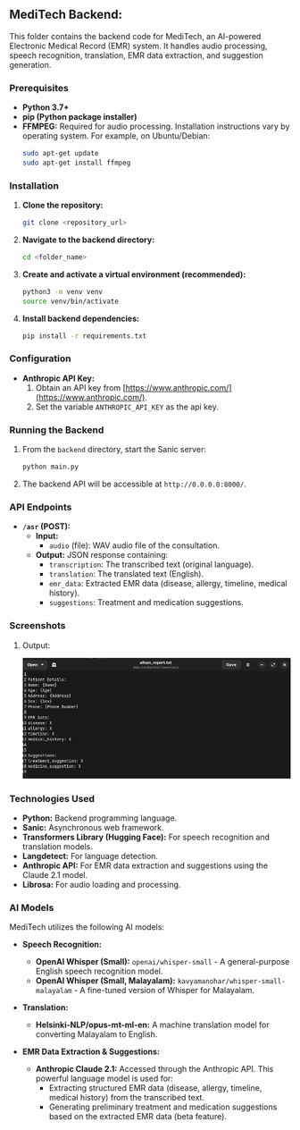 ## MediTech Backend: 

This folder contains the backend code for MediTech, an AI-powered Electronic Medical Record (EMR) system. It handles audio processing, speech recognition, translation, EMR data extraction, and suggestion generation.

### Prerequisites

* **Python 3.7+**
* **pip (Python package installer)**
* **FFMPEG:** Required for audio processing. Installation instructions vary by operating system. For example, on Ubuntu/Debian:
    ```bash
    sudo apt-get update
    sudo apt-get install ffmpeg
    ```

### Installation

1. **Clone the repository:**
   ```bash
   git clone <repository_url>
   ```

2. **Navigate to the backend directory:**
   ```bash
   cd <folder_name>
   ```

3. **Create and activate a virtual environment (recommended):**
   ```bash
   python3 -m venv venv
   source venv/bin/activate
   ```

4. **Install backend dependencies:**
   ```bash
   pip install -r requirements.txt
   ```

### Configuration

* **Anthropic API Key:**
    1. Obtain an API key from [https://www.anthropic.com/](https://www.anthropic.com/).
    2. Set the variable `ANTHROPIC_API_KEY` as the api key.

### Running the Backend

1. From the `backend` directory, start the Sanic server:
   ```bash
   python main.py 
   ```

2. The backend API will be accessible at `http://0.0.0.0:8000/`.

### API Endpoints

* **`/asr` (POST):**
    * **Input:**
        * `audio` (file): WAV audio file of the consultation.
    * **Output:** JSON response containing:
        * `transcription`: The transcribed text (original language).
        * `translation`: The translated text (English).
        * `emr_data`: Extracted EMR data (disease, allergy, timeline, medical history).
        * `suggestions`: Treatment and medication suggestions.

### Screenshots

1. Output:
   
   ![Image Placeholder](Output.png)
   
### Technologies Used

* **Python:** Backend programming language.
* **Sanic:** Asynchronous web framework.
* **Transformers Library (Hugging Face):** For speech recognition and translation models.
* **Langdetect:** For language detection.
* **Anthropic API:** For EMR data extraction and suggestions using the Claude 2.1 model.
* **Librosa:** For audio loading and processing. 

### AI Models

MediTech utilizes the following AI models:

* **Speech Recognition:**
    * **OpenAI Whisper (Small):** `openai/whisper-small` -  A general-purpose English speech recognition model.
    * **OpenAI Whisper (Small, Malayalam):** `kavyamanohar/whisper-small-malayalam` - A fine-tuned version of Whisper for Malayalam.

* **Translation:**
    * **Helsinki-NLP/opus-mt-ml-en:** A machine translation model for converting Malayalam to English.

* **EMR Data Extraction & Suggestions:**
    * **Anthropic Claude 2.1:** Accessed through the Anthropic API. This powerful language model is used for:
        * Extracting structured EMR data (disease, allergy, timeline, medical history) from the transcribed text.
        * Generating preliminary treatment and medication suggestions based on the extracted EMR data (beta feature).
